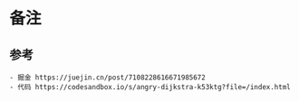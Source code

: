 # 备注

## 参考

    - 掘金 https://juejin.cn/post/7108228616671985672
    - 代码 https://codesandbox.io/s/angry-dijkstra-k53ktg?file=/index.html
